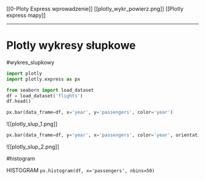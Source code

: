 [[0-Ploty Express wprowadzenie]]
[[plotly_wykr_powierz.png]]
[[Plotly express mapy]]

---

# Plotly wykresy słupkowe
#wykres_slupkowy
```py
import plotly
import plotly.express as px

from seaborn import load_dataset
df = load_dataset('flights')
df.head()
```



```py
px.bar(data_frame=df, x='year', y='passengers', color='year')
```

![[plotly_slup_1.png]]


```py
px.bar(data_frame=df, y='year', x='passengers', color='year', orientation='h')
```

![[plotly_slup_2.png]]

#histogram

HISTOGRAM
`px.histogram(df, x='passengers', nbins=50)`





